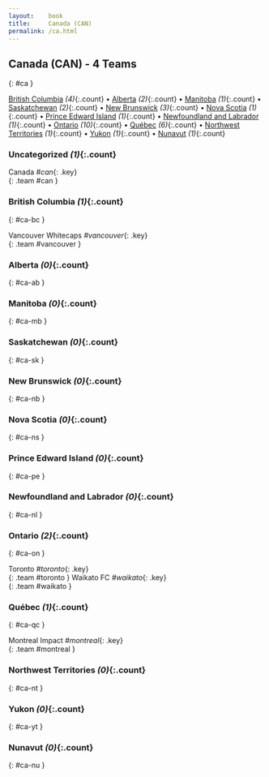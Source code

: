 ```yaml
---
layout:    book
title:     Canada (CAN)
permalink: /ca.html
---
```


## Canada (CAN) - 4 Teams
{: #ca }


[British Columbia](#ca-bc) _(4)_{:.count} • [Alberta](#ca-ab) _(2)_{:.count} • [Manitoba](#ca-mb) _(1)_{:.count} • [Saskatchewan](#ca-sk) _(2)_{:.count} • [New Brunswick](#ca-nb) _(3)_{:.count} • [Nova Scotia](#ca-ns) _(1)_{:.count} • [Prince Edward Island](#ca-pe) _(1)_{:.count} • [Newfoundland and Labrador](#ca-nl) _(1)_{:.count} • [Ontario](#ca-on) _(10)_{:.count} • [Québec](#ca-qc) _(6)_{:.count} • [Northwest Territories](#ca-nt) _(1)_{:.count} • [Yukon](#ca-yt) _(1)_{:.count} • [Nunavut](#ca-nu) _(1)_{:.count}


### Uncategorized _(1)_{:.count}

Canada _#can_{: .key} <br>
{: .team #can }



### British Columbia _(1)_{:.count}
{: #ca-bc }





<div class='columns3' markdown='1'>

Vancouver Whitecaps _#vancouver_{: .key} <br>
{: .team #vancouver }

</div>



### Alberta _(0)_{:.count}
{: #ca-ab }





<div class='columns3' markdown='1'>


</div>



### Manitoba _(0)_{:.count}
{: #ca-mb }





<div class='columns3' markdown='1'>


</div>



### Saskatchewan _(0)_{:.count}
{: #ca-sk }





<div class='columns3' markdown='1'>


</div>



### New Brunswick _(0)_{:.count}
{: #ca-nb }





<div class='columns3' markdown='1'>


</div>



### Nova Scotia _(0)_{:.count}
{: #ca-ns }





<div class='columns3' markdown='1'>


</div>



### Prince Edward Island _(0)_{:.count}
{: #ca-pe }





<div class='columns3' markdown='1'>


</div>



### Newfoundland and Labrador _(0)_{:.count}
{: #ca-nl }





<div class='columns3' markdown='1'>


</div>



### Ontario _(2)_{:.count}
{: #ca-on }





<div class='columns3' markdown='1'>

Toronto _#toronto_{: .key} <br>
{: .team #toronto }
Waikato FC _#waikato_{: .key} <br>
{: .team #waikato }

</div>



### Québec _(1)_{:.count}
{: #ca-qc }





<div class='columns3' markdown='1'>

Montreal Impact _#montreal_{: .key} <br>
{: .team #montreal }

</div>



### Northwest Territories _(0)_{:.count}
{: #ca-nt }





<div class='columns3' markdown='1'>


</div>



### Yukon _(0)_{:.count}
{: #ca-yt }





<div class='columns3' markdown='1'>


</div>



### Nunavut _(0)_{:.count}
{: #ca-nu }





<div class='columns3' markdown='1'>


</div>


 
